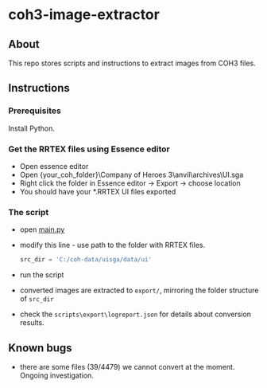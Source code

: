 # coh3-image-extractor
## About
This repo stores scripts and instructions to extract images from COH3 files.

## Instructions

### Prerequisites
Install Python.

### Get the RRTEX files using Essence editor
* Open essence editor
* Open {your_coh_folder}\Company of Heroes 3\anvil\archives\UI.sga
* Right click the folder in Essence editor -> Export -> choose location
* You should have your *.RRTEX UI files exported

### The script
* open [main.py](scripts\main.py)
* modify this line - use path to the folder with RRTEX files.
    ```python
    src_dir = 'C:/coh-data/uisga/data/ui'
    ```

* run the script
* converted images are extracted to `export/`, mirroring the folder structure of `src_dir`
* check the `scripts\export\logreport.json` for details about conversion results.

## Known bugs
* there are some files (39/4479) we cannot convert at the moment. Ongoing investigation.
